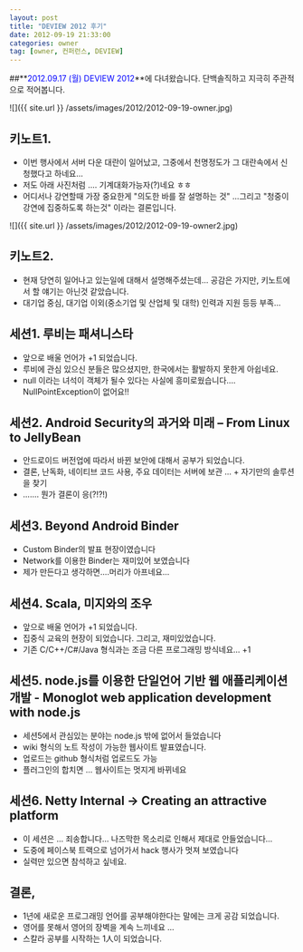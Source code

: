 ```yaml
---
layout: post
title: "DEVIEW 2012 후기"
date: 2012-09-19 21:33:00
categories: owner
tag: [owner, 컨퍼런스, DEVIEW]
---
```


##**<font color="blue">2012.09.17 (월) DEVIEW 2012</font>**에 다녀왔습니다.
단백솔직하고 지극히 주관적으로 적어봅니다.

![]({{ site.url }} /assets/images/2012/2012-09-19-owner.jpg)

## 키노트1.
 - 이번 행사에서 서버 다운 대란이 일어났고, 그중에서 천명정도가 그 대란속에서 신청했다고 하네요...
 - 저도 아래 사진처럼 .... 기계대화가능자(?)네요 ㅎㅎ
 - 어디서나 강연할때 가장 중요한게 "의도한 바를 잘 설명하는 것"
    ...그리고 "청중이 강연에 집중하도록 하는것" 이라는 결론입니다.

![]({{ site.url }} /assets/images/2012/2012-09-19-owner2.jpg)

## 키노트2.
 - 현재 당연히 일어나고 있는일에 대해서 설명해주셨는데... 공감은 가지만, 키노트에서 할 얘기는 아닌것 같았습니다.
 - 대기업 중심, 대기업 이외(중소기업 및 산업체 및 대학) 인력과 지원 등등 부족...

## 세션1. 루비는 패셔니스타
 - 앞으로 배울 언어가 +1 되었습니다.
 - 루비에 관심 있으신 분들은 많으셨지만, 한국에서는 활발하지 못한게 아쉽네요.
 - null 이라는 녀석이 객체가 될수 있다는 사실에 흥미로웠습니다.... NullPointException이 없어요!!

## 세션2. Android Security의 과거와 미래 – From Linux to JellyBean
 - 안드로이드 버전업에 따라서 바뀐 보안에 대해서 공부가 되었습니다.
 - 결론, 난독화, 네이티브 코드 사용, 주요 데이터는 서버에 보관 ... + 자기만의 솔루션을 찾기
 - ....... 뭔가 결론이 응(?!?!)

## 세션3. Beyond Android Binder
 - Custom Binder의 발표 현장이였습니다
 - Network를 이용한 Binder는 재미있어 보였습니다
 - 제가 만든다고 생각하면....머리가 아프네요...

## 세션4. Scala, 미지와의 조우
 - 앞으로 배울 언어가 +1 되었습니다.
 - 집중식 교육의 현장이 되었습니다. 그리고, 재미있었습니다.
 - 기존 C/C++/C#/Java 형식과는 조금 다른 프로그래밍 방식네요... +1

## 세션5. node.js를 이용한 단일언어 기반 웹 애플리케이션 개발 - Monoglot web application development with node.js
 - 세션5에서 관심있는 분야는 node.js 밖에 없어서 들었습니다
 - wiki 형식의 노트 작성이 가능한 웹사이트 발표였습니다.
 - 업로드는 github 형식처럼 업로드도 가능
 - 플러그인의 합치면 ... 웹사이트는 멋지게 바뀌네요

## 세션6. Netty Internal -> Creating an attractive platform
 - 이 세션은 ... 죄송합니다... 나즈막한 목소리로 인해서 제대로 안들었습니다...
 - 도중에 페이스북 트랙으로 넘어가서 hack 행사가 멋져 보였습니다
 - 실력만 있으면 참석하고 싶네요.

## 결론,
 - 1년에 새로운 프로그래밍 언어를 공부해야한다는 말에는 크게 공감 되었습니다.
 - 영어를 못해서 영어의 장벽을 계속 느끼네요 ...
 - 스칼라 공부를 시작하는 1人이 되었습니다.
